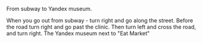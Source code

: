 From subway to Yandex museum.

When you go out from subway - turn right and go along the street. Before the road turn right and go past the clinic. Then turn left and cross the road, and turn right. The Yandex museum next to "Eat Market"
